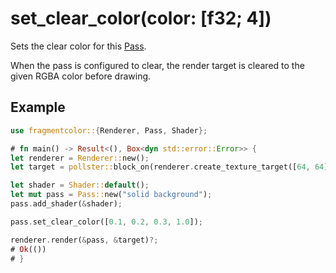 # set_clear_color(color: [f32; 4])

Sets the clear color for this [Pass](https://fragmentcolor.org/docs/api/pass).

When the pass is configured to clear, the render target is cleared to the given RGBA color before drawing.

## Example

```rust
use fragmentcolor::{Renderer, Pass, Shader};

# fn main() -> Result<(), Box<dyn std::error::Error>> {
let renderer = Renderer::new();
let target = pollster::block_on(renderer.create_texture_target([64, 64]))?;

let shader = Shader::default();
let mut pass = Pass::new("solid background");
pass.add_shader(&shader);

pass.set_clear_color([0.1, 0.2, 0.3, 1.0]);

renderer.render(&pass, &target)?;
# Ok(())
# }
```
